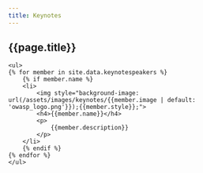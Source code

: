```yaml
---
title: Keynotes
---
```

## {{page.title}}

<div class="keynote-full">
	
	<ul>
	{% for member in site.data.keynotespeakers %}
		{% if member.name %}
		<li>
			<img style="background-image: url(/assets/images/keynotes/{{member.image | default: 'owasp_logo.png'}});{{member.style}};">
			<h4>{{member.name}}</h4>
			<p>
				{{member.description}}
			</p>
		</li>
		{% endif %}
	{% endfor %}
	</ul>
</div>